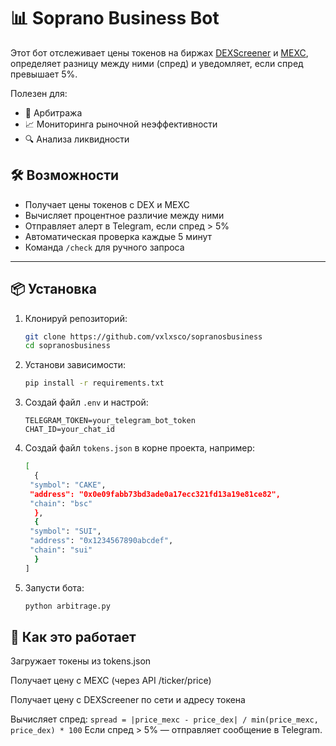 # 📊 Soprano Business Bot

Этот бот отслеживает цены токенов на биржах [DEXScreener](https://dexscreener.com) и [MEXC](https://www.mexc.com), определяет разницу между ними (спред) и уведомляет, если спред превышает 5%.

Полезен для:
- 💱 Арбитража
- 📈 Мониторинга рыночной неэффективности
- 🔍 Анализа ликвидности

## 🛠 Возможности

- Получает цены токенов с DEX и MEXC
- Вычисляет процентное различие между ними
- Отправляет алерт в Telegram, если спред > 5%
- Автоматическая проверка каждые 5 минут
- Команда `/check` для ручного запроса

---

## 📦 Установка
1. Клонируй репозиторий:
   ```bash
   git clone https://github.com/vxlxsco/sopranosbusiness
   cd sopranosbusiness
   ```
2. Установи зависимости:
   ```bash
   pip install -r requirements.txt
   ```
3. Создай файл `.env` и настрой:

   ```env
   TELEGRAM_TOKEN=your_telegram_bot_token
   CHAT_ID=your_chat_id
   ```
4. Создай файл `tokens.json` в корне проекта, например:
   ```bash
   [
     {
    "symbol": "CAKE",
    "address": "0x0e09fabb73bd3ade0a17ecc321fd13a19e81ce82",
    "chain": "bsc"
     },
     {
    "symbol": "SUI",
    "address": "0x1234567890abcdef",
    "chain": "sui"
     }
   ]
   ```
5. Запусти бота:
   ```bash
   python arbitrage.py
   ```
   
## 🧠 Как это работает
   Загружает токены из tokens.json

   Получает цену с MEXC (через API /ticker/price)

   Получает цену с DEXScreener по сети и адресу токена

   Вычисляет спред:
   `spread = |price_mexc - price_dex| / min(price_mexc, price_dex) * 100`
   Если спред > 5% — отправляет сообщение в Telegram.
